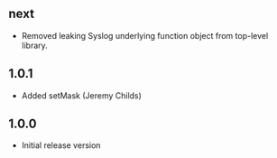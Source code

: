 ## next

* Removed leaking Syslog underlying function object from top-level library.

## 1.0.1

* Added setMask (Jeremy Childs)

## 1.0.0

* Initial release version
